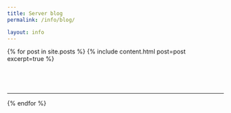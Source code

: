 ```yaml
---
title: Server blog
permalink: /info/blog/

layout: info
---
```


{% for post in site.posts %}
  {% include content.html post=post excerpt=true %}
  <hr style="margin-top: 4.5rem;">
{% endfor %}
